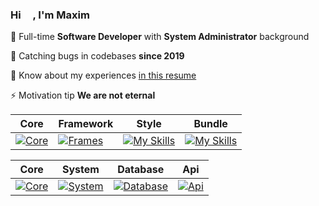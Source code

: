 ### Hi <img src="https://media.giphy.com/media/hvRJCLFzcasrR4ia7z/giphy.gif" width="15px">, I'm Maxim

🧬 Full-time **Software Developer** with **System Administrator** background

🎣 Catching bugs in codebases **since 2019**

📄 Know about my experiences [in this resume](https://orel.hh.ru/resume/a049bd0dff0bf7fc4a0039ed1f6d5273467641)

⚡ Motivation tip **We are not eternal**

| Core | Framework | Style | Bundle |
|------|------------|-------|--------|
| [![Core](https://skillicons.dev/icons?i=js,ts,html,css,androidstudio&perline=2)](https://skillicons.dev) | [![Frames](https://skillicons.dev/icons?i=react,electron,next,vue,threejs,jquery&perline=2)](https://skillicons.dev) | [![My Skills](https://skillicons.dev/icons?i=sass,tailwind,emotion,figma,ps,ai&perline=2)](https://skillicons.dev) | [![My Skills](https://skillicons.dev/icons?i=gulp,webpack,vite&perline=1)](https://skillicons.dev) |

| Core | System | Database | Api |
|------|--------|----------|-----|
| [![Core](https://skillicons.dev/icons?i=php,express,nodejs,nestjs,docker&perline=2)](https://skillicons.dev)    | [![System](https://skillicons.dev/icons?i=linux,raspberrypi,debian,ubuntu,windows&perline=2)](https://skillicons.dev) | [![Database](https://skillicons.dev/icons?i=postgres,mysql,redis,mongodb,firebase,supabase&perline=2)](https://skillicons.dev) | [![Api](https://skillicons.dev/icons?i=nginx,graphql,rabbitmq&perline=1)](https://skillicons.dev) |
